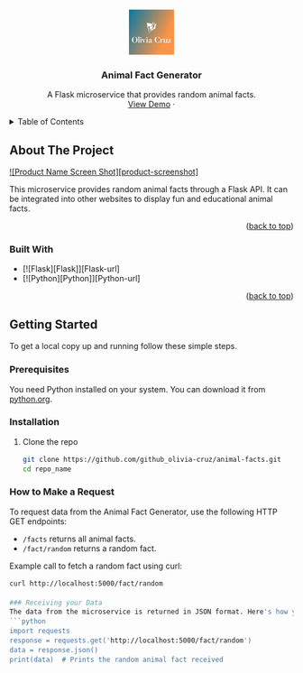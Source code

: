 <a name="readme-top"></a>

<br />
<div align="center">
  <a href="https://github.com/github_olivia-cruz/animal-facts">
    <img src="images/default.png" alt="Logo" width="80" height="80">
  </a>

<h3 align="center">Animal Fact Generator</h3>

  <p align="center">
    A Flask microservice that provides random animal facts.
    <!-- <br />
    <a href="https://github.com/github_olivia/repo_name"><strong>Explore the docs »</strong></a>
    <br /> -->
    <br />
    <a href="https://github.com/github_olivia-cruz/animal-facts">View Demo</a>
    ·
    <!-- <a href="https://github.com/github_username/repo_name/issues/new?labels=bug&template=bug-report---.md">Report Bug</a> -->
    <!-- ·
    <a href="https://github.com/github_username/repo_name/issues/new?labels=enhancement&template=feature-request---.md">Request Feature</a> -->
  </p>
</div>

<details>
  <summary>Table of Contents</summary>
  <ol>
    <li>
      <a href="#about-the-project">About The Project</a>
      <ul>
        <li><a href="#built-with">Built With</a></li>
      </ul>
    </li>
    <li>
      <a href="#getting-started">Getting Started</a>
      <ul>
        <li><a href="#prerequisites">Prerequisites</a></li>
        <li><a href="#installation">Installation</a></li>
        <li><a href="#how-to-receive-your-fact">How to Receive your Fact</a></li>
        <li><a href="how-to-make-a-request">How to Make a Request</a></li>
      </ul>
    </li>
        <!-- <li><a href="#how-to-make-a-request">How to Make a Request</a></li> -->
        <!-- <li><a href="#how-to-receive-your-fact">How to Receive your Fact</a></li> -->
      </ul>
    </li>
            <!-- <a href="how-to-make-a-request">How to Make a Request</a> -->
      <ul>
        <li><a href="#built-with">Built With</a></li>
      </ul>
    </li>


    <li><a href="#receiving-data">Receiving your Data</a></li>
    <!-- <li><a href="#contributing">Contributing</a></li>
    <li><a href="#license">License</a></li>
    <li><a href="#contact">Contact</a></li>
    <li><a href="#acknowledgments">Acknowledgments</a></li> -->
  </ol>
</details>

## About The Project

[![Product Name Screen Shot][product-screenshot]](https://example.com)

This microservice provides random animal facts through a Flask API. It can be integrated into other websites to display fun and educational animal facts.

<p align="right">(<a href="#readme-top">back to top</a>)</p>

### Built With

* [![Flask][Flask]][Flask-url]
* [![Python][Python]][Python-url]

<p align="right">(<a href="#readme-top">back to top</a>)</p>

## Getting Started

To get a local copy up and running follow these simple steps.

### Prerequisites

You need Python installed on your system. You can download it from [python.org](https://www.python.org/).

### Installation

1. Clone the repo
   ```sh
   git clone https://github.com/github_olivia-cruz/animal-facts.git
   cd repo_name

### How to Make a Request

To request data from the Animal Fact Generator, use the following HTTP GET endpoints:
- `/facts` returns all animal facts.
- `/fact/random` returns a random fact.

Example call to fetch a random fact using curl:
```bash
curl http://localhost:5000/fact/random

### Receiving your Data
The data from the microservice is returned in JSON format. Here's how you can handle the JSON response in Python:
```python
import requests
response = requests.get('http://localhost:5000/fact/random')
data = response.json()
print(data)  # Prints the random animal fact received